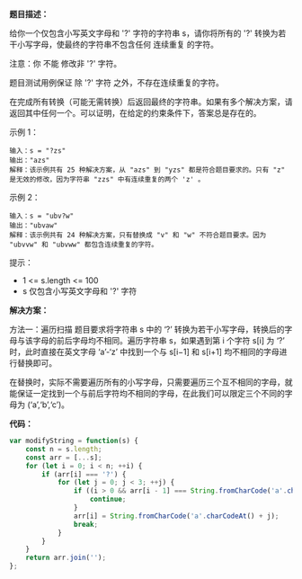 **题目描述：**

给你一个仅包含小写英文字母和 '?' 字符的字符串 s，请你将所有的 '?' 转换为若干小写字母，使最终的字符串不包含任何 连续重复 的字符。

注意：你 不能 修改非 '?' 字符。

题目测试用例保证 除 '?' 字符 之外，不存在连续重复的字符。

在完成所有转换（可能无需转换）后返回最终的字符串。如果有多个解决方案，请返回其中任何一个。可以证明，在给定的约束条件下，答案总是存在的。

示例 1：

```
输入：s = "?zs"
输出："azs"
解释：该示例共有 25 种解决方案，从 "azs" 到 "yzs" 都是符合题目要求的。只有 "z" 是无效的修改，因为字符串 "zzs" 中有连续重复的两个 'z' 。
```

示例 2：

```
输入：s = "ubv?w"
输出："ubvaw"
解释：该示例共有 24 种解决方案，只有替换成 "v" 和 "w" 不符合题目要求。因为 "ubvvw" 和 "ubvww" 都包含连续重复的字符。
```

提示：
+ 1 <= s.length <= 100
+ s 仅包含小写英文字母和 '?' 字符

**解决方案：**

方法一：遍历扫描
题目要求将字符串 s 中的 ‘?’ 转换为若干小写字母，转换后的字母与该字母的前后字母均不相同。遍历字符串 s，如果遇到第 i 个字符 s[i] 为 ‘?’ 时，此时直接在英文字母 ‘a’-‘z’ 中找到一个与 s[i−1] 和 s[i+1] 均不相同的字母进行替换即可。

在替换时，实际不需要遍历所有的小写字母，只需要遍历三个互不相同的字母，就能保证一定找到一个与前后字符均不相同的字母，在此我们可以限定三个不同的字母为 (‘a’,‘b’,‘c’)。

**代码：**

```js
var modifyString = function(s) {
    const n = s.length;
    const arr = [...s];
    for (let i = 0; i < n; ++i) {
        if (arr[i] === '?') {
            for (let j = 0; j < 3; ++j) {
                if ((i > 0 && arr[i - 1] === String.fromCharCode('a'.charCodeAt() + j)) || (i < n - 1 && arr[i + 1] === String.fromCharCode('a'.charCodeAt() + j))) {
                    continue;
                }
                arr[i] = String.fromCharCode('a'.charCodeAt() + j);
                break;
            }
        }
    }
    return arr.join('');
};
```
